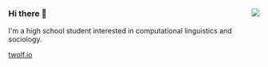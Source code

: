 ### 
<img align='right' src="https://github-readme-stats.vercel.app/api?username=tylerwolf35&show_icons=true&theme=dark">

### Hi there 👋
I'm a high school student interested in computational linguistics and sociology.
<a href="https://tylerwolf35.github.io/" target="_blank">
  
  twolf.io
</a>
